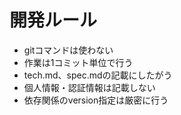 # 開発ルール

- gitコマンドは使わない
- 作業は1コミット単位で行う
- tech.md、spec.mdの記載にしたがう
- 個人情報・認証情報は記載しない
- 依存関係のversion指定は厳密に行う